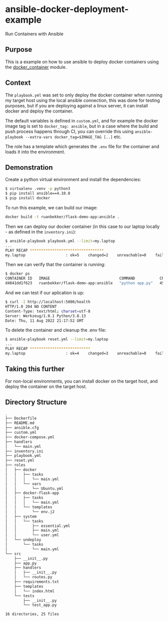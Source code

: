 # ansible-docker-deployment-example
Run Containers with Ansible

## Purpose

This is a example on how to use ansible to deploy docker containers using the [docker_container](https://docs.ansible.com/ansible/2.5/modules/docker_container_module.html) module.

## Context

The `playbook.yml` was set to only deploy the docker container when running my target host using the local ansible connection, this was done for testing purposes, but if you are deploying against a linux server, it can install docker and deploy the container.

The default variables is defined in `custom.yml`, and for example the docker image tag is set to `docker_tag: ansible`, but in a case where the build and push process happens through CI, you can override this using `ansible-playbook --extra-vars docker_tag=$IMAGE_TAG [..]` etc.

The role has a template which generates the `.env` file for the container and loads it into the environment.

## Demonstration

Create a python virtual environment and install the dependencies:

```bash
$ virtualenv .venv -p python3
$ pip install ansible==4.10.0
$ pip install docker
```

To run this example, we can build our image:

```bash
docker build -t ruanbekker/flask-demo-app:ansible .
```

Then we can deploy our docker container (in this case to our laptop locally - as defined in the `inventory.ini`):

```bash
$ ansible-playbook playbook.yml --limit=my.laptop
...
PLAY RECAP *********************************
my.laptop                  : ok=5    changed=2    unreachable=0    failed=0    skipped=14   rescued=0    ignored=0
```

Then we can verify that the container is running:

```bash
$ docker ps
CONTAINER ID   IMAGE                               COMMAND           CREATED          STATUS          PORTS                              NAMES
d4841dd1f623   ruanbekker/flask-demo-app:ansible   "python app.py"   45 seconds ago   Up 43 seconds   0.0.0.0:5000->5000/tcp             flask-application
```

And we can test if our aplication is up:

```bash
$ curl -I http://localhost:5000/health
HTTP/1.0 204 NO CONTENT
Content-Type: text/html; charset=utf-8
Server: Werkzeug/1.0.1 Python/3.8.13
Date: Thu, 11 Aug 2022 21:17:52 GMT
```

To delete the container and cleanup the .env file:

```bash
$ ansible-playbook reset.yml --limit=my.laptop
...
PLAY RECAP ***************************
my.laptop                  : ok=4    changed=3    unreachable=0    failed=0    skipped=0    rescued=0    ignored=0
```

## Taking this further

For non-local environments, you can install docker on the target host, and deploy the container on the target host.


## Directory Structure

```bash
.
├── Dockerfile
├── README.md
├── ansible.cfg
├── custom.yml
├── docker-compose.yml
├── handlers
│   └── main.yml
├── inventory.ini
├── playbook.yml
├── reset.yml
├── roles
│   ├── docker
│   │   ├── tasks
│   │   │   └── main.yml
│   │   └── vars
│   │       └── Ubuntu.yml
│   ├── docker-flask-app
│   │   ├── tasks
│   │   │   └── main.yml
│   │   └── templates
│   │       └── env.j2
│   ├── system
│   │   └── tasks
│   │       ├── essential.yml
│   │       ├── main.yml
│   │       └── user.yml
│   └── undeploy
│       └── tasks
│           └── main.yml
└── src
    ├── __init__.py
    ├── app.py
    ├── handlers
    │   ├── __init__.py
    │   └── routes.py
    ├── requirements.txt
    ├── templates
    │   └── index.html
    └── tests
        ├── __init__.py
        └── test_app.py

16 directories, 25 files
```
